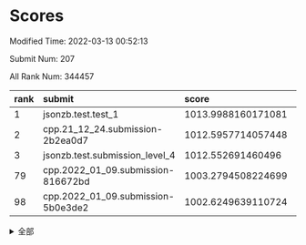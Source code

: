 # Scores

Modified Time: 2022-03-13 00:52:13

Submit Num: 207

All Rank Num: 344457

| rank |               submit               |       score        |       sigma        | pk_num |
| :--- | :--------------------------------- | :----------------- | :----------------- | :----- |
| 1    | jsonzb.test.test_1                 | 1013.9988160171081 | 0.8230835570583497 | 6664   |
| 2    | cpp.21_12_24.submission-2b2ea0d7   | 1012.5957714057448 | 0.7805169683296992 | 6652   |
| 3    | jsonzb.test.submission_level_4     | 1012.552691460496  | 0.7784564366735386 | 6660   |
| 79   | cpp.2022_01_09.submission-816672bd | 1003.2794508224699 | 0.7217998670239664 | 6655   |
| 98   | cpp.2022_01_09.submission-5b0e3de2 | 1002.6249639110724 | 0.7062249793607409 | 6652   |


<details>
<summary>全部</summary>

| rank |                 submit                 |       score        |       sigma        | pk_num |
| :--- | :------------------------------------- | :----------------- | :----------------- | :----- |
| 1    | jsonzb.test.test_1                     | 1013.9988160171081 | 0.8230835570583497 | 6664   |
| 2    | cpp.21_12_24.submission-2b2ea0d7       | 1012.5957714057448 | 0.7805169683296992 | 6652   |
| 3    | jsonzb.test.submission_level_4         | 1012.552691460496  | 0.7784564366735386 | 6660   |
| 4    | gobigger.level_3.submission_level_3_42 | 1011.8006872230642 | 0.7715666979481008 | 6655   |
| 5    | gobigger.level_3.submission_level_3_9  | 1011.5042436439925 | 0.7632722656933262 | 6653   |
| 6    | gobigger.level_3.submission_level_3_16 | 1011.4510408849584 | 0.7843610227796176 | 6653   |
| 7    | gobigger.level_3.submission_level_3_19 | 1011.2782807180654 | 0.8146626468926865 | 6660   |
| 8    | gobigger.level_3.submission_level_3_6  | 1011.218258234594  | 0.7514103639085217 | 6657   |
| 9    | gobigger.level_3.submission_level_3_4  | 1011.0209018677194 | 0.7631394488527591 | 6657   |
| 10   | gobigger.level_3.submission_level_3_41 | 1010.9974798485076 | 0.7582821000212078 | 6656   |
| 11   | gobigger.level_3.submission_level_3_27 | 1010.8554718241637 | 0.7634772407332939 | 6657   |
| 12   | gobigger.level_3.submission_level_3_10 | 1010.8249143855261 | 0.7503431479093451 | 6655   |
| 13   | gobigger.level_3.submission_level_3_21 | 1010.7183046627274 | 0.7817805150720363 | 6657   |
| 14   | gobigger.level_3.submission_level_3_30 | 1010.6744235692813 | 0.7702732690213856 | 6652   |
| 15   | gobigger.level_3.submission_level_3_20 | 1010.5061182466085 | 0.7635663580881192 | 6655   |
| 16   | gobigger.level_3.submission_level_3_35 | 1010.3822136512539 | 0.7507362985504342 | 6652   |
| 17   | gobigger.level_3.submission_level_3_25 | 1010.3655847908511 | 0.7615507350517455 | 6655   |
| 18   | gobigger.level_3.submission_level_3_36 | 1010.3566711494514 | 0.7754019568674373 | 6656   |
| 19   | gobigger.level_3.submission_level_3_28 | 1010.3547199870799 | 0.7823370448160791 | 6660   |
| 20   | gobigger.level_3.submission_level_3_14 | 1010.2849075115563 | 0.7565753160465691 | 6654   |
| 21   | gobigger.level_3.submission_level_3_5  | 1010.276899165225  | 0.7822341914722769 | 6656   |
| 22   | gobigger.level_3.submission_level_3_0  | 1010.115926832821  | 0.7655173678870573 | 6655   |
| 23   | gobigger.level_3.submission_level_3_2  | 1010.0985131692646 | 0.7366314477871048 | 6659   |
| 24   | gobigger.level_3.submission_level_3_26 | 1010.0744007746853 | 0.7544135135218762 | 6658   |
| 25   | gobigger.level_3.submission_level_3_7  | 1010.0095586614898 | 0.7494991799922112 | 6650   |
| 26   | gobigger.level_3.submission_level_3_15 | 1010.0047411680619 | 0.755368043569693  | 6660   |
| 27   | gobigger.level_3.submission_level_3_34 | 1010.0024428193395 | 0.7727129012091656 | 6656   |
| 28   | gobigger.level_3.submission_level_3_48 | 1009.9884078856254 | 0.7564272237706242 | 6650   |
| 29   | gobigger.level_3.submission_level_3_24 | 1009.9800461927009 | 0.756490078665226  | 6658   |
| 30   | gobigger.level_3.submission_level_3_22 | 1009.9089791689513 | 0.7589860400142722 | 6650   |
| 31   | gobigger.level_3.submission_level_3_39 | 1009.841578281342  | 0.7507760606657243 | 6656   |
| 32   | gobigger.level_3.submission_level_3_31 | 1009.8334192603584 | 0.7469037283346077 | 6658   |
| 33   | gobigger.level_3.submission_level_3_45 | 1009.7755567441295 | 0.7479560388457082 | 6659   |
| 34   | gobigger.level_3.submission_level_3_37 | 1009.7605962240731 | 0.742802009427487  | 6657   |
| 35   | gobigger.level_3.submission_level_3_43 | 1009.739012272125  | 0.7591391881154734 | 6655   |
| 36   | gobigger.level_3.submission_level_3_13 | 1009.6856876197822 | 0.7579657711699861 | 6654   |
| 37   | gobigger.level_3.submission_level_3_3  | 1009.6527749056895 | 0.7702852874675472 | 6652   |
| 38   | gobigger.level_3.submission_level_3_29 | 1009.6472023163116 | 0.7590099258897028 | 6649   |
| 39   | gobigger.level_3.submission_level_3_11 | 1009.4767233314744 | 0.7446156643471991 | 6659   |
| 40   | gobigger.level_3.submission_level_3_40 | 1009.46748477804   | 0.7547706955700068 | 6657   |
| 41   | gobigger.level_3.submission_level_3_18 | 1009.4664635379844 | 0.7488539601327403 | 6659   |
| 42   | gobigger.level_3.submission_level_3_23 | 1009.4606462778904 | 0.7603008874310287 | 6652   |
| 43   | gobigger.level_3.submission_level_3_47 | 1009.386416202198  | 0.7377324936759241 | 6653   |
| 44   | gobigger.level_3.submission_level_3_8  | 1009.3433886277858 | 0.7465887484951906 | 6656   |
| 45   | gobigger.level_3.submission_level_3_12 | 1009.3416231612309 | 0.7435509297291815 | 6656   |
| 46   | gobigger.level_3.submission_level_3_44 | 1009.2213055701163 | 0.7475587258743783 | 6656   |
| 47   | gobigger.level_3.submission_level_3_1  | 1008.8149018238678 | 0.7436397051977145 | 6653   |
| 48   | gobigger.level_3.submission_level_3_46 | 1008.6819529456105 | 0.7464823320907268 | 6651   |
| 49   | gobigger.level_3.submission_level_3_32 | 1008.614484803415  | 0.7460719914566322 | 6658   |
| 50   | gobigger.level_3.submission_level_3_33 | 1008.554532096245  | 0.7353217107087909 | 6659   |
| 51   | gobigger.level_3.submission_level_3_49 | 1008.5174221096025 | 0.7334606880363262 | 6655   |
| 52   | gobigger.level_3.submission_level_3_38 | 1008.4858326973672 | 0.7477504624845405 | 6656   |
| 53   | gobigger.level_3.submission_level_3_17 | 1008.0621995350539 | 0.7642223436946487 | 6659   |
| 54   | gobigger.level_1.submission_level_1_1  | 1004.9084004233306 | 0.72626816826179   | 6653   |
| 55   | gobigger.level_1.submission_level_1_26 | 1004.0637557160402 | 0.7255635325183327 | 6659   |
| 56   | gobigger.level_1.submission_level_1_12 | 1004.0611728486832 | 0.7207245114865789 | 6658   |
| 57   | gobigger.level_1.submission_level_1_38 | 1004.0548702120661 | 0.7094087949883979 | 6657   |
| 58   | gobigger.level_1.submission_level_1_40 | 1004.0240023494367 | 0.7178301933436272 | 6653   |
| 59   | gobigger.level_1.submission_level_1_45 | 1003.9535867430213 | 0.7209629567761794 | 6657   |
| 60   | gobigger.level_1.submission_level_1_6  | 1003.9520649732982 | 0.7257474827002108 | 6656   |
| 61   | gobigger.level_1.submission_level_1_34 | 1003.948065842823  | 0.7201624575383994 | 6655   |
| 62   | gobigger.level_1.submission_level_1_18 | 1003.9279599212764 | 0.7215106389923853 | 6655   |
| 63   | gobigger.level_1.submission_level_1_7  | 1003.8937397150573 | 0.719746381691821  | 6656   |
| 64   | gobigger.level_1.submission_level_1_49 | 1003.8759096013004 | 0.7151111586338238 | 6655   |
| 65   | gobigger.level_1.submission_level_1_29 | 1003.8519688196934 | 0.7135184526336951 | 6656   |
| 66   | gobigger.level_1.submission_level_1_0  | 1003.8453041311441 | 0.7197776302164988 | 6658   |
| 67   | gobigger.level_1.submission_level_1_36 | 1003.8227027814577 | 0.7075412402005605 | 6654   |
| 68   | gobigger.level_1.submission_level_1_21 | 1003.7709575194821 | 0.7203393981032457 | 6660   |
| 69   | gobigger.level_1.submission_level_1_13 | 1003.7507409105142 | 0.7158771176495204 | 6653   |
| 70   | gobigger.level_1.submission_level_1_32 | 1003.7214933402088 | 0.726365710300839  | 6655   |
| 71   | gobigger.level_1.submission_level_1_48 | 1003.7194015038244 | 0.7264914839990658 | 6658   |
| 72   | gobigger.level_1.submission_level_1_46 | 1003.6806251806569 | 0.7206431629301556 | 6653   |
| 73   | gobigger.level_1.submission_level_1_11 | 1003.6570903062577 | 0.7102152057867784 | 6656   |
| 74   | gobigger.level_1.submission_level_1_42 | 1003.6554779932522 | 0.7186318033584879 | 6654   |
| 75   | gobigger.level_1.submission_level_1_39 | 1003.6331748816227 | 0.7190679612246601 | 6658   |
| 76   | gobigger.level_1.submission_level_1_14 | 1003.5105965358152 | 0.7136709337254966 | 6652   |
| 77   | gobigger.level_1.submission_level_1_30 | 1003.3249180063906 | 0.7325187484882496 | 6659   |
| 78   | gobigger.level_1.submission_level_1_4  | 1003.290758961355  | 0.7173794646831849 | 6656   |
| 79   | cpp.2022_01_09.submission-816672bd     | 1003.2794508224699 | 0.7217998670239664 | 6655   |
| 80   | gobigger.level_1.submission_level_1_10 | 1003.238982708142  | 0.7119057784195089 | 6660   |
| 81   | gobigger.level_1.submission_level_1_9  | 1003.2188026270192 | 0.7092353576804855 | 6653   |
| 82   | gobigger.level_1.submission_level_1_35 | 1003.2052163821065 | 0.7058453449200185 | 6653   |
| 83   | gobigger.level_1.submission_level_1_3  | 1003.2037040536372 | 0.7144283987750433 | 6658   |
| 84   | gobigger.level_1.submission_level_1_43 | 1003.104220018649  | 0.7077640374297358 | 6658   |
| 85   | gobigger.level_1.submission_level_1_2  | 1003.0681650784886 | 0.724263486721649  | 6658   |
| 86   | gobigger.level_1.submission_level_1_17 | 1002.9445642466471 | 0.7048317417373179 | 6652   |
| 87   | gobigger.level_1.submission_level_1_27 | 1002.9196593771304 | 0.714391414941119  | 6653   |
| 88   | gobigger.level_1.submission_level_1_37 | 1002.8397869458571 | 0.7209919134665757 | 6659   |
| 89   | gobigger.level_1.submission_level_1_44 | 1002.8345006188434 | 0.7216955696582379 | 6653   |
| 90   | gobigger.level_1.submission_level_1_8  | 1002.8266504204493 | 0.7173728192074482 | 6663   |
| 91   | gobigger.level_1.submission_level_1_33 | 1002.7845192344968 | 0.7192581753778857 | 6658   |
| 92   | gobigger.level_1.submission_level_1_22 | 1002.7742337924458 | 0.7205174546733345 | 6659   |
| 93   | gobigger.level_1.submission_level_1_19 | 1002.7450872837887 | 0.7100451843608244 | 6657   |
| 94   | gobigger.level_1.submission_level_1_31 | 1002.6928454276762 | 0.7166762337791447 | 6656   |
| 95   | gobigger.level_1.submission_level_1_16 | 1002.6833598485443 | 0.7227301879976675 | 6654   |
| 96   | gobigger.level_1.submission_level_1_15 | 1002.6432868381886 | 0.7097275050328389 | 6655   |
| 97   | gobigger.level_1.submission_level_1_47 | 1002.6425932993777 | 0.7113056600737057 | 6659   |
| 98   | cpp.2022_01_09.submission-5b0e3de2     | 1002.6249639110724 | 0.7062249793607409 | 6652   |
| 99   | gobigger.level_1.submission_level_1_41 | 1002.6249102505565 | 0.7161678247532519 | 6655   |
| 100  | gobigger.level_1.submission_level_1_24 | 1002.5669875197383 | 0.7174795389985772 | 6654   |
| 101  | gobigger.level_1.submission_level_1_28 | 1002.5588041175446 | 0.7160509284628369 | 6653   |
| 102  | gobigger.level_1.submission_level_1_5  | 1002.5160975694932 | 0.7084526358928952 | 6657   |
| 103  | gobigger.level_1.submission_level_1_23 | 1002.2098614082025 | 0.7046206252020526 | 6655   |
| 104  | gobigger.level_1.submission_level_1_20 | 1002.173771860303  | 0.7116915900364252 | 6654   |
| 105  | gobigger.level_1.submission_level_1_25 | 1002.1703512110813 | 0.724478780122946  | 6657   |
| 106  | gobigger.random.submission_random_10   | 997.8877619262686  | 0.6975544466252583 | 6652   |
| 107  | gobigger.random.submission_random_11   | 997.6229263235407  | 0.7005121053669213 | 6655   |
| 108  | gobigger.random.submission_random_32   | 997.5213049833884  | 0.6985485247869847 | 6660   |
| 109  | gobigger.random.submission_random_35   | 997.2580689588851  | 0.7070245431459354 | 6653   |
| 110  | gobigger.random.submission_random_47   | 997.0704688810528  | 0.7179446583345435 | 6656   |
| 111  | gobigger.random.submission_random_6    | 996.9562611739482  | 0.7166289391075147 | 6652   |
| 112  | gobigger.random.submission_random_17   | 996.8498106676716  | 0.7012563180701699 | 6655   |
| 113  | gobigger.random.submission_random_25   | 996.8302019197523  | 0.7204963589644494 | 6657   |
| 114  | gobigger.random.submission_random_7    | 996.8025913437838  | 0.6967804894772736 | 6651   |
| 115  | gobigger.random.submission_random_45   | 996.6457353575022  | 0.7065533773230503 | 6656   |
| 116  | gobigger.random.submission_random_30   | 996.6234780859735  | 0.7056339098631301 | 6665   |
| 117  | gobigger.random.submission_random_9    | 996.6193554833219  | 0.6965469409158044 | 6660   |
| 118  | gobigger.random.submission_random_43   | 996.559076032387   | 0.7207389592670469 | 6656   |
| 119  | gobigger.random.submission_random_19   | 996.4963308934655  | 0.7020671676021442 | 6651   |
| 120  | gobigger.random.submission_random_18   | 996.4484813720223  | 0.6996461998366381 | 6657   |
| 121  | gobigger.random.submission_random_3    | 996.4149933154058  | 0.7017075570105117 | 6656   |
| 122  | gobigger.random.submission_random_15   | 996.4066528755371  | 0.7045700721661512 | 6660   |
| 123  | gobigger.random.submission_random_44   | 996.3528180300092  | 0.7085290142461619 | 6660   |
| 124  | gobigger.random.submission_random_41   | 996.2891338168289  | 0.712949123641946  | 6652   |
| 125  | gobigger.random.submission_random_49   | 996.2513690288646  | 0.7131399345749313 | 6665   |
| 126  | gobigger.random.submission_random_38   | 996.2062058540346  | 0.7062935871643474 | 6655   |
| 127  | gobigger.random.submission_random_12   | 996.2003038563665  | 0.7023949937999324 | 6659   |
| 128  | gobigger.random.submission_random_46   | 996.1082319742086  | 0.6957586264204315 | 6654   |
| 129  | gobigger.random.submission_random_48   | 996.0986115316653  | 0.7229261182732695 | 6656   |
| 130  | gobigger.random.submission_random_24   | 996.0181132436352  | 0.7078552878196754 | 6658   |
| 131  | gobigger.random.submission_random_29   | 996.0141365131291  | 0.7013733895165388 | 6658   |
| 132  | gobigger.random.submission_random_14   | 996.0110030815412  | 0.7121657067389533 | 6655   |
| 133  | gobigger.random.submission_random_16   | 995.9679538988527  | 0.709266345476642  | 6648   |
| 134  | gobigger.random.submission_random_21   | 995.9257177558264  | 0.7093287320103794 | 6658   |
| 135  | gobigger.random.submission_random_2    | 995.9050976282467  | 0.7078322702104977 | 6656   |
| 136  | gobigger.random.submission_random_20   | 995.862620508819   | 0.6946002677633737 | 6660   |
| 137  | gobigger.random.submission_random_26   | 995.7882170025499  | 0.705971612906597  | 6659   |
| 138  | gobigger.random.submission_random_27   | 995.6826097658701  | 0.7139902708076166 | 6659   |
| 139  | gobigger.random.submission_random_34   | 995.6481112213916  | 0.7053970106837439 | 6656   |
| 140  | gobigger.random.submission_random_36   | 995.5685100783493  | 0.7167592613575978 | 6654   |
| 141  | gobigger.random.submission_random_37   | 995.5410897610614  | 0.7099627241496723 | 6653   |
| 142  | gobigger.random.submission_random_31   | 995.4554670359739  | 0.7117823959943976 | 6654   |
| 143  | gobigger.random.submission_random_40   | 995.4373428391883  | 0.7152685285769805 | 6663   |
| 144  | gobigger.random.submission_random_39   | 995.3645599719337  | 0.7119815729035479 | 6655   |
| 145  | gobigger.random.submission_random_22   | 995.3603794867083  | 0.7047265606730508 | 6655   |
| 146  | gobigger.random.submission_random_5    | 995.351260160127   | 0.7095903061222346 | 6662   |
| 147  | gobigger.random.submission_random_4    | 995.2988932627505  | 0.7086745353608214 | 6660   |
| 148  | gobigger.random.submission_random_0    | 995.2782513035692  | 0.7207586510271519 | 6655   |
| 149  | gobigger.random.submission_random_42   | 995.2061672627897  | 0.7117445527369998 | 6650   |
| 150  | gobigger.random.submission_random_23   | 995.1187393844639  | 0.7294658270269347 | 6656   |
| 151  | gobigger.random.submission_random_13   | 995.1072834870189  | 0.7173234425111499 | 6660   |
| 152  | gobigger.random.submission_random_1    | 995.0761723918876  | 0.7118254882971968 | 6654   |
| 153  | gobigger.random.submission_random_28   | 995.0715640750802  | 0.7165065450694974 | 6661   |
| 154  | gobigger.random.submission_random_33   | 994.9736616240447  | 0.7037391876741964 | 6649   |
| 155  | gobigger.level_2.submission_level_2_8  | 994.6386688082522  | 0.7308901852881653 | 6656   |
| 156  | gobigger.random.submission_random_8    | 994.3989407908115  | 0.7201212934901504 | 6657   |
| 157  | gobigger.level_2.submission_level_2_12 | 993.4840072435602  | 0.7263893170707585 | 6657   |
| 158  | gobigger.level_2.submission_level_2_38 | 993.3660440918602  | 0.725242631974204  | 6657   |
| 159  | gobigger.level_2.submission_level_2_33 | 993.2750027694957  | 0.7370543100254558 | 6651   |
| 160  | gobigger.level_2.submission_level_2_10 | 993.1088772885721  | 0.7489808921850871 | 6660   |
| 161  | gobigger.level_2.submission_level_2_7  | 993.0827566140612  | 0.7331197358970856 | 6656   |
| 162  | gobigger.level_2.submission_level_2_18 | 993.0061562633582  | 0.7222803324738912 | 6659   |
| 163  | gobigger.level_2.submission_level_2_6  | 992.9636474349044  | 0.7265824354256457 | 6659   |
| 164  | gobigger.level_2.submission_level_2_31 | 992.6822531597772  | 0.7341653847789409 | 6659   |
| 165  | gobigger.level_2.submission_level_2_4  | 992.6415332557633  | 0.7406152072360936 | 6657   |
| 166  | gobigger.level_2.submission_level_2_30 | 992.6103807580523  | 0.7423459463532677 | 6662   |
| 167  | gobigger.level_2.submission_level_2_5  | 992.5943842224332  | 0.74470108756114   | 6658   |
| 168  | gobigger.level_2.submission_level_2_48 | 992.5499001997197  | 0.7484733818848951 | 6659   |
| 169  | gobigger.level_2.submission_level_2_9  | 992.54014634013    | 0.7377246948499233 | 6657   |
| 170  | gobigger.level_2.submission_level_2_23 | 992.4997514473669  | 0.7310377492679235 | 6654   |
| 171  | gobigger.level_2.submission_level_2_2  | 992.4896939745057  | 0.7530158799845876 | 6659   |
| 172  | gobigger.level_2.submission_level_2_32 | 992.4712870698828  | 0.7389312736869408 | 6656   |
| 173  | gobigger.level_2.submission_level_2_44 | 992.4435498560597  | 0.7370926590110435 | 6657   |
| 174  | gobigger.level_2.submission_level_2_49 | 992.439054386832   | 0.747905821089776  | 6655   |
| 175  | gobigger.level_2.submission_level_2_35 | 992.3957706231909  | 0.7585629041689951 | 6656   |
| 176  | gobigger.level_2.submission_level_2_0  | 992.3556983821603  | 0.757176403256406  | 6655   |
| 177  | gobigger.level_2.submission_level_2_17 | 992.3528365557752  | 0.7258029010917646 | 6661   |
| 178  | gobigger.level_2.submission_level_2_22 | 992.3054686897918  | 0.750174567805804  | 6656   |
| 179  | gobigger.level_2.submission_level_2_40 | 992.2514767844452  | 0.7322344640997634 | 6650   |
| 180  | gobigger.level_2.submission_level_2_41 | 992.090256100442   | 0.7433079915867364 | 6660   |
| 181  | gobigger.level_2.submission_level_2_39 | 992.0548390104957  | 0.7492889169228802 | 6657   |
| 182  | gobigger.level_2.submission_level_2_46 | 991.8876257929298  | 0.7401156193792549 | 6656   |
| 183  | gobigger.level_2.submission_level_2_34 | 991.832785761302   | 0.7334932389164557 | 6658   |
| 184  | gobigger.level_2.submission_level_2_29 | 991.8102486619107  | 0.7455381496325627 | 6660   |
| 185  | gobigger.level_2.submission_level_2_42 | 991.8056305445291  | 0.7467557056052241 | 6656   |
| 186  | gobigger.level_2.submission_level_2_24 | 991.7993366749677  | 0.7612478285646402 | 6654   |
| 187  | gobigger.level_2.submission_level_2_3  | 991.7852092280659  | 0.7523861575917414 | 6654   |
| 188  | gobigger.level_2.submission_level_2_26 | 991.782485810079   | 0.7534195937630483 | 6664   |
| 189  | gobigger.level_2.submission_level_2_14 | 991.7817695484118  | 0.7488156205017793 | 6659   |
| 190  | gobigger.level_2.submission_level_2_1  | 991.7568871861594  | 0.7408199954095835 | 6655   |
| 191  | gobigger.level_2.submission_level_2_20 | 991.7314884364708  | 0.7635749260812738 | 6655   |
| 192  | gobigger.level_2.submission_level_2_21 | 991.712349210905   | 0.7346621779905338 | 6657   |
| 193  | gobigger.level_2.submission_level_2_47 | 991.7039751004121  | 0.7536175572264193 | 6656   |
| 194  | gobigger.level_2.submission_level_2_16 | 991.6976613578117  | 0.7618955343601593 | 6648   |
| 195  | gobigger.level_2.submission_level_2_25 | 991.609973047061   | 0.7378966492061445 | 6654   |
| 196  | gobigger.level_2.submission_level_2_45 | 991.5997504608123  | 0.7672863529030992 | 6660   |
| 197  | gobigger.level_2.submission_level_2_13 | 991.5057749171899  | 0.7632100764649736 | 6655   |
| 198  | gobigger.level_2.submission_level_2_27 | 991.4842862768279  | 0.7364685174262744 | 6654   |
| 199  | gobigger.level_2.submission_level_2_15 | 991.4505346222156  | 0.7502759592114185 | 6659   |
| 200  | gobigger.level_2.submission_level_2_43 | 991.4016848159719  | 0.7351748320485103 | 6657   |
| 201  | gobigger.level_2.submission_level_2_28 | 991.2806989336372  | 0.7533518773913986 | 6656   |
| 202  | gobigger.level_2.submission_level_2_19 | 991.1133566113908  | 0.762947701669042  | 6657   |
| 203  | gobigger.level_2.submission_level_2_36 | 990.3354709041602  | 0.7645686864133507 | 6657   |
| 204  | gobigger.level_2.submission_level_2_11 | 990.1478744652475  | 0.7636836487144391 | 6659   |
| 205  | gobigger.level_2.submission_level_2_37 | 989.7456386352007  | 0.7796201864407406 | 6660   |
| 206  | gobigger.none.submission_none_1        | 977.250223764567   | 1.335642989965603  | 6656   |
| 207  | gobigger.none.submission_none_0        | 976.5757598892151  | 1.4310298442335299 | 6657   |

</details>